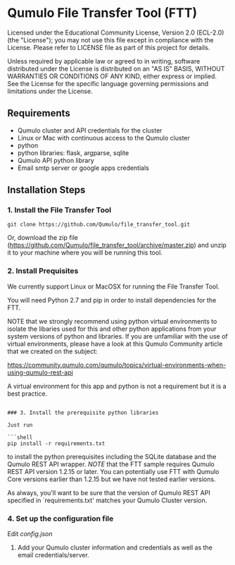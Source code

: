 # Qumulo File Transfer Tool (FTT) 

Licensed under the Educational Community License, Version 2.0 (ECL-2.0) (the "License"); 
you may not use this file except in compliance with the License.  Please refer to LICENSE
file as part of this project for details.

Unless required by applicable law or agreed to in writing, software
distributed under the License is distributed on an "AS IS" BASIS, WITHOUT
WARRANTIES OR CONDITIONS OF ANY KIND, either express or implied. See the
License for the specific language governing permissions and limitations under
the License.

## Requirements

* Qumulo cluster and API credentials for the cluster
* Linux or Mac with continuous access to the Qumulo cluster
* python
* python libraries: flask, argparse, sqlite
* Qumulo API python library
* Email smtp server or google apps credentials


## Installation Steps

### 1. Install the File Transfer Tool
```shell
git clone https://github.com/Qumulo/file_transfer_tool.git
```
Or, download the zip file (https://github.com/Qumulo/file_transfer_tool/archive/master.zip) and unzip it to your machine where you will be running this tool.

### 2. Install Prequisites

We currently support Linux or MacOSX for running the File Transfer Tool.

You will need Python 2.7 and pip in order to install dependencies for the FTT.

NOTE that we strongly recommend using python virtual environments to isolate the libaries used
for this and other python applications from your system versions of python and libraries.  If
you are unfamiliar with the use of virtual environments, please have a look at this Qumulo Community 
article that we created on the subject:

https://community.qumulo.com/qumulo/topics/virtual-environments-when-using-qumulo-rest-api

A virtual environment for this app and python is not a requirement but it is a best practice.


```

### 3. Install the prerequisite python libraries

Just run

```shell
pip install -r requirements.txt
```

to install the python prerequisites including the SQLite database and the Qumulo REST API
wrapper.  *NOTE* that the FTT sample requires Qumulo REST API version 1.2.15 or later.  You can 
potentially use FTT with Qumulo Core versions earlier than 1.2.15 but we have not tested earlier versions.  

As always, you'll want to be sure that the version of Qumulo REST API specified in `requirements.txt' matches
your Qumulo Cluster version.

### 4. Set up the configuration file
Edit *config.json*
1. Add your Qumulo cluster information and credentials as well as the email credentials/server. 